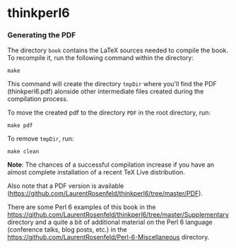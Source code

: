 # thinkperl6

### Generating the PDF

The directory `book` contains the LaTeX sources needed to compile the book.
To recompile it, run the following command within the directory:
```
make
```
This command will create the directory `tmpDir` where you'll find the PDF (thinkperl6.pdf)
alonside other intermediate files created during the compilation process.

To move the created pdf to the directory `PDF` in the root directory, run:
```
make pdf
```

To remove `tmpDir`, run:
```
make clean
```
**Note**: The chances of a successful compilation increase if you have an almost
complete installation of a recent TeX Live distribution.

Also note that a PDF version is available (https://github.com/LaurentRosenfeld/thinkperl6/tree/master/PDF).

There are some Perl 6 examples of this book in the https://github.com/LaurentRosenfeld/thinkperl6/tree/master/Supplementary directory and a quite a bit of additional material on the Perl 6 language (conference talks, blog posts, etc.) in the 
https://github.com/LaurentRosenfeld/Perl-6-Miscellaneous directory.

